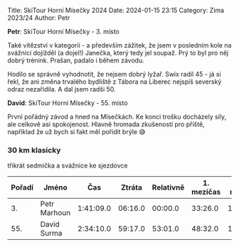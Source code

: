 Title: SkiTour Horní Mísečky 2024
Date: 2024-01-15 23:15
Category: Zima 2023/24
Author: Petr

**Petr**: SkiTour Horní Mísečky - 3. místo

Také vítězství v kategorii - a především zážitek, že jsem v posledním kole na svážnicí dojížděl (a dojel!) Janečka, který tedy jel soupaž. Prý to byl pro něj dobrý trénink. Prašan, padalo i během závodu.

Hodilo se správně vyhodnotit, že nejsem dobrý lyžař. Swix radil 45 - já si řekl, že ani změna trvalého bydliště z Tábora na Liberec nejspíš severský odraz nezařídila. A dal jsem radši 50.

**David**: SkiTour Horní Mísečky - 55. místo

První pořádný závod a hned na Mísečkách. Ke konci trošku docházely síly, ale celkově asi spokojenost. Hlavně hromada zkušeností pro příště, například že už bych si fakt měl pořídit brýle 😅

### 30 km klasicky

třikrát sedmička a svážnice ke sjezdovce

| Pořadí | Jméno        | Čas       | Ztráta  | Relativně | 1. mezičas | 2. mezičas |
|--------|--------------|-----------|---------|-----------|------------|------------|
| 3.     | Petr Marhoun | 1:41:09.0 | 06:16.0 | 00:00.0   | 33:26.0    | 1:07:06.0  |
| 55.    | David Surma  | 2:34:10.0 | 59:17.0 | 53:01.0   | 48:32.0    | 1:39:51.0  |

